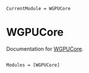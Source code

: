 ```@meta
CurrentModule = WGPUCore
```

# WGPUCore

Documentation for [WGPUCore](https://github.com/arhik/WGPUCore.jl).

```@index
```

```@autodocs
Modules = [WGPUCore]
```

